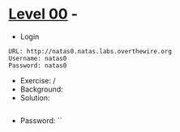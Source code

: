 # [Level 00](https://overthewire.org/wargames/leviathan/leviathan0.html) - 

- Login
```
URL: http://natas0.natas.labs.overthewire.org
Username: natas0
Password: natas0
```
- Exercise: /
- Background:
- Solution:
```bash
```
- Password: ``
